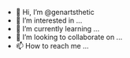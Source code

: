 - 👋 Hi, I’m @genartsthetic
- 👀 I’m interested in ...
- 🌱 I’m currently learning ...
- 💞️ I’m looking to collaborate on ...
- 📫 How to reach me ...

<!---
genartsthetic/genartsthetic is a ✨ special ✨ repository because its `README.md` (this file) appears on your GitHub profile.
You can click the Preview link to take a look at your changes.
--->
